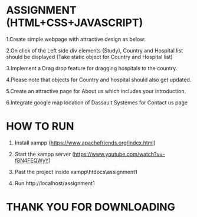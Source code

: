 

# ASSIGNMENT (HTML+CSS+JAVASCRIPT)

1.Create simple webpage with attractive design as below:

2.On click of the Left side div elements (Study), Country and Hospital list should be displayed (Take static object for Country and Hospital list)

3.Implement a Drag drop feature for dragging hospitals to the country. 

4.Please note that objects for Country and hospital should also get updated.

5.Create an attractive page for About us which includes your introduction.

6.Integrate google map location of Dassault Systemes for Contact us page


# HOW TO RUN
1. 	Install xampp (https://www.apachefriends.org/index.html)

2.  Start the xampp server 
	(https://www.youtube.com/watch?v=-f8N4FEQWyY)

3. Past the project inside xampp\htdocs\assignment1

4. Run http://localhost/assignment1


# THANK YOU FOR DOWNLOADING
